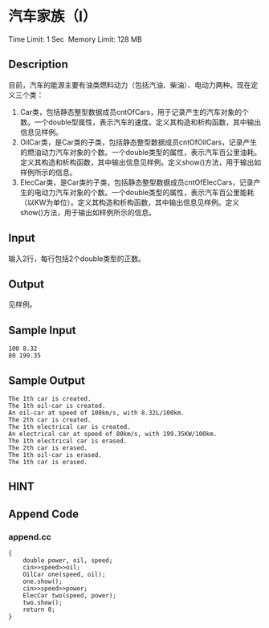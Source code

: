 # 汽车家族（I）
Time Limit: 1 Sec  Memory Limit: 128 MB


## Description
目前，汽车的能源主要有油类燃料动力（包括汽油、柴油）、电动力两种。现在定义三个类：
1. Car类，包括静态整型数据成员cntOfCars，用于记录产生的汽车对象的个数。一个double型属性，表示汽车的速度。定义其构造和析构函数，其中输出信息见样例。
2. OilCar类，是Car类的子类，包括静态整型数据成员cntOfOilCars，记录产生的燃油动力汽车对象的个数。一个double类型的属性，表示汽车百公里油耗。定义其构造和析构函数，其中输出信息见样例。定义show()方法，用于输出如样例所示的信息。
3. ElecCar类，是Car类的子类，包括静态整型数据成员cntOfElecCars，记录产生的电动力汽车对象的个数。一个double类型的属性，表示汽车百公里能耗（以KW为单位）。定义其构造和析构函数，其中输出信息见样例。定义show()方法，用于输出如样例所示的信息。

## Input
输入2行，每行包括2个double类型的正数。

## Output
见样例。

## Sample Input
```
100 8.32
80 199.35

```
## Sample Output
```
The 1th car is created.
The 1th oil-car is created.
An oil-car at speed of 100km/s, with 8.32L/100km.
The 2th car is created.
The 1th electrical car is created.
An electrical car at speed of 80km/s, with 199.35KW/100km.
The 1th electrical car is erased.
The 2th car is erased.
The 1th oil-car is erased.
The 1th car is erased.

```

## HINT


## Append Code
### append.cc
```cppint main()
{
    double power, oil, speed;
    cin>>speed>>oil;
    OilCar one(speed, oil);
    one.show();
    cin>>speed>>power;
    ElecCar two(speed, power);
    two.show();
    return 0;
}
```
